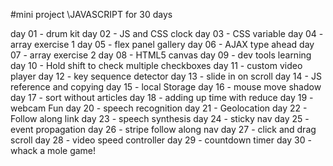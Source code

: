 #mini project \JAVASCRIPT for 30 days

day 01 - drum kit
day 02 - JS and CSS clock
day 03 - CSS variable
day 04 - array exercise 1
day 05 - flex panel gallery
day 06 - AJAX type ahead
day 07 - array exercise 2
day 08 - HTML5 canvas
day 09 - dev tools learning
day 10 - Hold shift to check multiple checkboxes 
day 11 - custom video player
day 12 - key sequence detector
day 13 - slide in on scroll
day 14 - JS reference and copying
day 15 - local Storage
day 16 - mouse move shadow
day 17 - sort without articles
day 18 - adding up time with reduce
day 19 - webcam Fun
day 20 - speech recognition 
day 21 - Geolocation
day 22 - Follow along link
day 23 - speech synthesis
day 24 - sticky nav
day 25 - event propagation
day 26 - stripe follow along nav
day 27 - click and drag scroll
day 28 - video speed controller
day 29 - countdown timer
day 30 - whack a mole game!